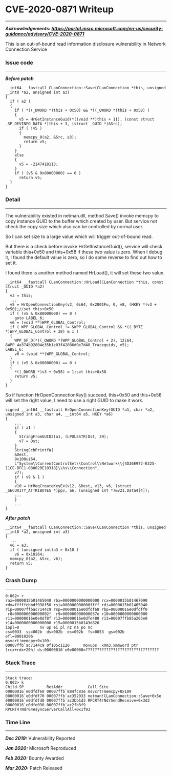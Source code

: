 
# CVE-2020-0871 Writeup

---

***Acknowledgements: https://portal.msrc.microsoft.com/en-us/security-guidance/advisory/CVE-2020-0871***

This is an out-of-bound read information disclosure vulnerability in Network Connection Service

### Issue code

---

***Before patch***

```
__int64 __fastcall CLanConnection::Save(CLanConnection *this, unsigned __int8 *a2, unsigned int a3)
{
  if ( a2 )
  {
    if ( *((_DWORD *)this + 0x50) && *((_QWORD *)this + 0x58) )
    {
      v5 = HrGetInstanceGuid(*((void **)this + 11), (const struct _SP_DEVINFO_DATA *)this + 3, (struct _GUID *)&Src);
      if ( !v5 )
      {
        memcpy_0(a2, &Src, a3);
        return v5;
      }
    }
    else
    {
      v5 = -2147418113;
    }
    if ( (v5 & 0x80000000) == 0 )
      return v5;
  }
}
```

### Detail

---

The vulnerability existed in netman.dll, method Save() invoke memcpy to copy instance GUID to the buffer which created by user. But service not check the copy size which also can be controlled by normal user.

So I can set size to a large value which will trigger out-of-bound read.

But there is a check before invoke HrGetInstanceGuid(), service will check variable this+0x50 and this+0x58 if these two value is zero. When I debug it, I found the default value is zero, so I do some reverse to find out how to set it.

I found there is another method named HrLoad(), it will set these two value.

```
__int64 __fastcall CLanConnection::HrLoad(CLanConnection *this, const struct _GUID *a2)
{
  v3 = this;
  ...
  v5 = HrOpenConnectionKey(v2, 0i64, 0x2001Fu, 0, v8, (HKEY *)v3 + 0x50);//set this+0x50
  if ( (v5 & 0x80000000) == 0 )
    goto LABEL_6;
  v6 = (void **)WPP_GLOBAL_Control;
  if ( WPP_GLOBAL_Control != &WPP_GLOBAL_Control && *((_BYTE *)WPP_GLOBAL_Control + 28) & 1 )
  {
    WPP_SF_D(*((_QWORD *)WPP_GLOBAL_Control + 2), 12i64, &WPP_4a374b92804e35b1e03f42086d0e7d48_Traceguids, v5);
LABEL_6:
    v6 = (void **)WPP_GLOBAL_Control;
  }
  if ( (v5 & 0x80000000) == 0 )
  {
    *((_DWORD *)v3 + 0x58) = 1;set this+0x58
    return v5;
  }
}
```

So if function HrOpenConnectionKey() succeed, this+0x50 and this+0x58 will set the right value, I need to use a right GUID to make it work.

```
signed __int64 __fastcall HrOpenConnectionKey(GUID *a1, char *a2, unsigned int a3, char a4, __int64 a5, HKEY *a6)
{
    ...
    if ( a1 )
    {
      StringFromGUID2(a1, (LPOLESTR)Dst, 39);
      v7 = Dst;
    }
    StringCchPrintfW(
    &Dest,
    0x100ui64,
    L"System\\CurrentControlSet\\Control\\Network\\{4D36E972-E325-11CE-BFC1-08002BE10318}\\%s\\Connection",
    v7);
    if ( v9 & 1 )
    {
    v10 = HrRegCreateKeyEx(v12, &Dest, v13, v6, (struct _SECURITY_ATTRIBUTES *)ppv, a6, (unsigned int *)&v21.Data4[4]);
    ...
    }
    ...
}
```

***After patch***

```
__int64 __fastcall CLanConnection::Save(CLanConnection *this, unsigned __int8 *a2, unsigned int a3)
{
  ...
  v6 = a3;
  if ( (unsigned int)a3 > 0x10 )
    v6 = 0x10i64;
  memcpy_0(a2, &Src, v6);
  return v5;
}
```

### Crash Dump

---

```
0:002> r
rax=0000015b01465040 rbx=0000000000000000 rcx=0000015b01467090
rdx=fffffebbdf998f50 rsi=000000000000ffff rdi=0000015b01465040
rip=00007ffbac7144c9 rsp=00000016e0dfdf68 rbp=00000016e0dfdff0
 r8=000000000000002f  r9=000000000000037e r10=0000000000000000
r11=00000016e0e0df8f r12=00000016e0dfe480 r13=00007ffb85a203e0
r14=0000000000000000 r15=0000015b0143d820
iopl=0         nv up ei pl nz na po nc
cs=0033  ss=002b  ds=002b  es=002b  fs=0053  gs=002b             efl=00010206
msvcrt!memcpy+0x109:
00007ffb`ac7144c9 0f105c1120      movups  xmm3,xmmword ptr [rcx+rdx+20h] ds:00000016`e0e00000=????????????????????????????????
```

### Stack Trace

---

```
Stack trace:
0:002> k
Child-SP          RetAddr           Call Site
00000016`e0dfdf68 00007ffb`884fc83e msvcrt!memcpy+0x109
00000016`e0dfdf70 00007ffb`ac352033 netman!CLanConnection::Save+0x5e
00000016`e0dfdfd0 00007ffb`ac3bb1d3 RPCRT4!NdrSendReceive+0x3d3
00000016`e0dfe030 00007ffb`ac2fb3f9 RPCRT4!Ndr64AsyncServerCallAll+0x1f93
```

### Time Line

---

***Dec 2019:*** Vulnerability Reported

***Jan 2020:*** Microsoft Reproduced

***Feb 2020:*** Bounty Awarded

***Mar 2020:*** Patch Released
